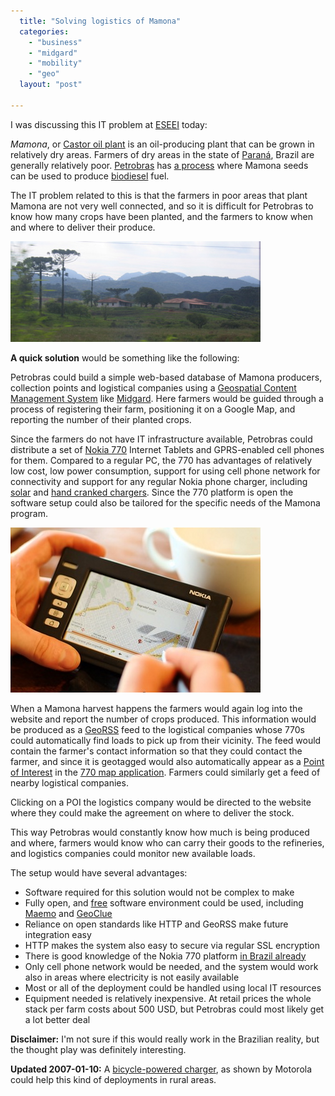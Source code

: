 ```yaml
---
  title: "Solving logistics of Mamona"
  categories: 
    - "business"
    - "midgard"
    - "mobility"
    - "geo"
  layout: "post"

---
```

I was discussing this IT problem at [ESEEI][2] today:

_Mamona_, or [Castor oil plant][1] is an oil-producing plant that can be grown in relatively dry areas. Farmers of dry areas in the state of [Paraná][3], Brazil are generally relatively poor. [Petrobras][4] has [a process][6] where Mamona seeds can be used to produce [biodiesel][5] fuel.

The IT problem related to this is that the farmers in poor areas that plant Mamona are not very well connected, and so it is difficult for Petrobras to know how many crops have been planted, and the farmers to know when and where to deliver their produce.

![A farm in Paraná, Brazil](/files/Farm_in_Parana.jpg)

__A quick solution__ would be something like the following:

Petrobras could build a simple web-based database of Mamona producers, collection points and logistical companies using a [Geospatial Content Management System][7] like [Midgard][8]. Here farmers would be guided through a process of registering their farm, positioning it on a Google Map, and reporting the number of their planted crops.

Since the farmers do not have IT infrastructure available, Petrobras could distribute a set of [Nokia 770][9] Internet Tablets and GPRS-enabled cell phones for them. Compared to a regular PC, the 770 has advantages of relatively low cost, low power consumption, support for using cell phone network for connectivity and support for any regular Nokia phone charger, including [solar][14] and [hand cranked chargers][10]. Since the 770 platform is open the software setup could also be tailored for the specific needs of the Mamona program.

![Map browsing on Nokia 770, photo by Tuomas Kuosmanen](/files/nokia-770-maemo-mapper-small.jpg)

When a Mamona harvest happens the farmers would again log into the website and report the number of crops produced. This information would be produced as a [GeoRSS][11] feed to the logistical companies whose 770s could automatically find loads to pick up from their vicinity. The feed would contain the farmer's contact information so that they could contact the farmer, and since it is geotagged would also automatically appear as a [Point of Interest][12] in the [770 map application][13]. Farmers could similarly get a feed of nearby logistical companies.

Clicking on a POI the logistics company would be directed to the website where they could make the agreement on where to deliver the stock.

This way Petrobras would constantly know how much is being produced and where, farmers would know who can carry their goods to the refineries, and logistics companies could monitor new available loads.

The setup would have several advantages:

* Software required for this solution would not be complex to make
* Fully open, and [free][16] software environment could be used, including [Maemo][17] and [GeoClue][18]
* Reliance on open standards like HTTP and GeoRSS make future integration easy
* HTTP makes the system also easy to secure via regular SSL encryption
* There is good knowledge of the Nokia 770 platform [in Brazil already][15]
* Only cell phone network would be needed, and the system would work also in areas where electricity is not easily available
* Most or all of the deployment could be handled using local IT resources
* Equipment needed is relatively inexpensive. At retail prices the whole stack per farm costs about 500 USD, but Petrobras could most likely get a lot better deal

__Disclaimer:__ I'm not sure if this would really work in the Brazilian reality, but the thought play was definitely interesting.

__Updated 2007-01-10:__ A [bicycle-powered charger][19], as shown by Motorola could help this kind of deployments in rural areas.

[1]: http://en.wikipedia.org/wiki/Castor_oil_plant
[2]: http://www.eseei.edu.br/
[3]: http://en.wikipedia.org/wiki/Paran%C3%A1_%28state%29
[4]: http://en.wikipedia.org/wiki/Petrobras
[5]: http://en.wikipedia.org/wiki/Biodiesel
[6]: http://www.tierramerica.net/2003/0526/ianalisis.shtml
[7]: http://en.wikipedia.org/wiki/GeoCMS
[8]: http://www.midgard-project.org/
[9]: http://europe.nokia.com/770
[10]: http://www.amazon.com/Campo-Crank-Flashlight-Phone-Charger/dp/B000FRZ8XM
[11]: http://www.georss.org/
[12]: http://eko.one.pl/index.php?page=Nokia770_software#Screenshot
[13]: http://gnuite.com:8080/nokia770/maemo-mapper/
[14]: http://store.sundancesolar.com/mi3sochforce.html
[15]: http://www.indt.org.br/
[16]: http://www.fsfeurope.org/documents/freesoftware.en.html
[17]: http://www.maemo.org/
[18]: http://live.gnome.org/GeoClue
[19]: http://www.treehugger.com/files/2007/01/motorolas_bike.php
